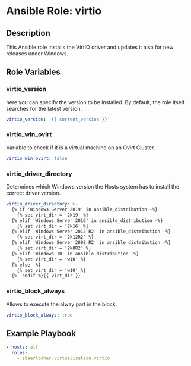 # Ansible Role: virtio

## Description

This Ansible role installs the VirtIO driver and updates it also for new releases under Windows.

## Role Variables

### virtio_version

here you can specify the version to be installed.
By default, the role itself searches for the latest version.

```yml
virtio_version: '{{ current_version }}'
```

### virtio_win_ovirt

Variable to check if it is a virtual machine on an Ovirt Cluster.

```yml
virtio_win_ovirt: false
```

### virtio_driver_directory

Determines which Windows version the Hosts system has to install the correct driver version.

```yml
virtio_driver_directory: >-
  {% if 'Windows Server 2019' in ansible_distribution -%}
    {% set virt_dir = '2k19' %}
  {% elif 'Windows Server 2016' in ansible_distribution -%}
    {% set virt_dir = '2k16' %}
  {% elif 'Windows Server 2012 R2' in ansible_distribution -%}
    {% set virt_dir = '2k12R2' %}
  {% elif 'Windows Server 2008 R2' in ansible_distribution -%}
    {% set virt_dir = '2k8R2' %}
  {% elif 'Windows 10' in ansible_distribution -%}
    {% set virt_dir = 'w10' %}
  {% else -%}
    {% set virt_dir = 'w10' %}
  {%- endif %}{{ virt_dir }}
```

### virtio_block_always

Allows to execute the alway part in the block.

```yml
virtio_block_always: true
```

## Example Playbook

```yml
- hosts: all
  roles:
    - sbaerlocher.virtualization.virtio
```
